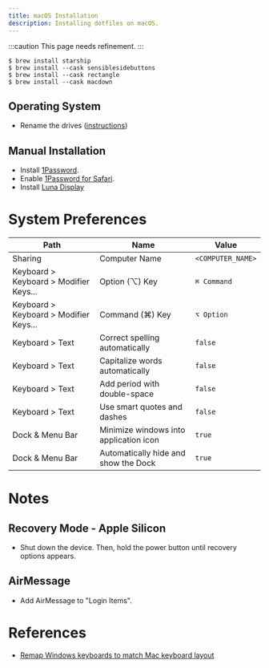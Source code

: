 ```yaml
---
title: macOS Installation
description: Installing dotfiles on macOS.
---
```


:::caution
This page needs refinement.
:::

```
$ brew install starship
$ brew install --cask sensiblesidebuttons
$ brew install --cask rectangle
$ brew install --cask macdown
```

## Operating System
* Rename the drives ([instructions](https://support.apple.com/guide/mac-help/rename-files-folders-and-disks-on-mac-mchlp1144/mac))

## Manual Installation
* Install [1Password](https://1password.com/downloads/mac/).
* Enable [1Password for Safari](https://support.1password.com/safari/).
* Install [Luna Display](https://astropad.com/app-downloads/luna-display/)

# System Preferences
| Path | Name | Value |
| --- | --- | --- |
| Sharing | Computer Name | `<COMPUTER_NAME>` |
| Keyboard > Keyboard > Modifier Keys... | Option (⌥) Key | `⌘ Command` |
| Keyboard > Keyboard > Modifier Keys... | Command (⌘) Key | `⌥ Option` |
| Keyboard > Text | Correct spelling automatically | `false` |
| Keyboard > Text | Capitalize words automatically | `false` |
| Keyboard > Text | Add period with double-space | `false` |
| Keyboard > Text | Use smart quotes and dashes | `false` |
| Dock & Menu Bar | Minimize windows into application icon | `true` |
| Dock & Menu Bar | Automatically hide and show the Dock | `true` |

# Notes
## Recovery Mode - Apple Silicon
* Shut down the device. Then, hold the power button until recovery options appears.

## AirMessage
* Add AirMessage to "Login Items".

# References
* [Remap Windows keyboards to match Mac keyboard layout](https://9to5mac.com/2016/03/17/how-to-remap-windows-keyboard-buttons-match-mac-layout/)